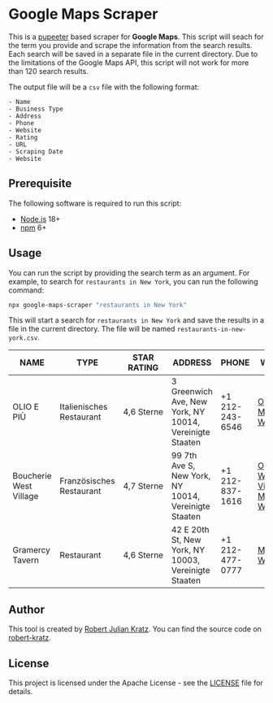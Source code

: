 # Google Maps Scraper

This is a [pupeeter](https://pptr.dev/) based scraper for **Google Maps**. This script will seach for the term you provide and scrape the information from the search results. Each search will be saved in a separate file in the current directory. Due to the limitations of the Google Maps API, this script will not work for more than 120 search results.

The output file will be a `csv` file with the following format:

```csv
- Name
- Business Type
- Address
- Phone
- Website
- Rating
- URL
- Scraping Date
- Website
```

## Prerequisite

The following software is required to run this script:

- [Node.js](https://nodejs.org/en/) 18+
- [npm](https://www.npmjs.com/) 6+

## Usage

You can run the script by providing the search term as an argument. For example, to search for `restaurants in New York`, you can run the following command:

```bash
npx google-maps-scraper "restaurants in New York"
```

This will start a search for `restaurants in New York` and save the results in a file in the current directory. The file will be named `restaurants-in-new-york.csv`.

| NAME                   | TYPE                     | STAR RATING | ADDRESS                                                 | PHONE           | WEBSITE                                                                                                                                                                                                                               | SCRAPED AT               | EMAIL | CONTACTED | URL                                                                                                                                                                                                                                             |
| ---------------------- | ------------------------ | ----------- | ------------------------------------------------------- | --------------- | ------------------------------------------------------------------------------------------------------------------------------------------------------------------------------------------------------------------------------------- | ------------------------ | ----- | --------- | ----------------------------------------------------------------------------------------------------------------------------------------------------------------------------------------------------------------------------------------------- |
| OLIO E PIÙ             | Italienisches Restaurant | 4,6 Sterne  | 3 Greenwich Ave, New York, NY 10014, Vereinigte Staaten | +1 212-243-6546 | [Opentable](https://www.opentable.com/restaurant/profile/55837?ref=1068), [Menus](https://www.olioepiu.com/menus/), [Website](https://www.olioepiu.com/)                                                                              | 2024-08-06T15:41:10.406Z |       |           | [Google Maps](https://www.google.com/maps/place/OLIO+E+PI%C3%99/data=!4m7!3m6!1s0x89c25996bd0915fd:0x294a27aedc2f4135!8m2!3d40.7338208!4d-73.9997931!16s%2Fg%2F1tjyvj49!19sChIJ_RUJvZZZwokRNUEv3K4nSik?ucbcb=1&authuser=0&hl=de&rclk=1)         |
| Boucherie West Village | Französisches Restaurant | 4,7 Sterne  | 99 7th Ave S, New York, NY 10014, Vereinigte Staaten    | +1 212-837-1616 | [Opentable](https://www.opentable.com/restaurant/profile/346609?ref=1068), [West Village Menus](https://www.boucherie.nyc/west-village-menus/), [Website](https://www.boucherieus.com/)                                               | 2024-08-06T15:41:12.208Z |       |           | [Google Maps](https://www.google.com/maps/place/Boucherie+West+Village/data=!4m7!3m6!1s0x89c25993862d9fab:0xc76173738eeacb72!8m2!3d40.733047!4d-74.0028772!16s%2Fg%2F11c2lq_l86!19sChIJq58thpNZwokRcsvqjnNzYcc?ucbcb=1&authuser=0&hl=de&rclk=1) |
| Gramercy Tavern        | Restaurant               | 4,6 Sterne  | 42 E 20th St, New York, NY 10003, Vereinigte Staaten    | +1 212-477-0777 | [Menu](http://www.gramercytavern.com/menu/?utm_source=GoogleBusinessProfile&utm_medium=Menu&utm_campaign=MapLabs), [Website](http://www.gramercytavern.com/?utm_source=GoogleBusinessProfile&utm_medium=Website&utm_campaign=MapLabs) | 2024-08-06T15:41:14.022Z |       |           | [Google Maps](https://www.google.com/maps/place/Gramercy+Tavern/data=!4m7!3m6!1s0x89c259a1820824bd:0x2b79dcdc251b8415!8m2!3d40.7384555!4d-73.9885064!16s%2Fm%2F020dmrk!19sChIJvSQIgqFZwokRFYQbJdzceSs?ucbcb=1&authuser=0&hl=de&rclk=1)          |

## Author

This tool is created by [Robert Julian Kratz](https://rjks.us). You can find the source code on [robert-kratz](https://github.com/robert-kratz).

## License

This project is licensed under the Apache License - see the [LICENSE](LICENSE) file for details.
